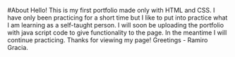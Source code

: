 #About
Hello! This is my first portfolio made only with HTML and CSS. I have only been practicing for a short time but I like to put into practice what I am learning as a self-taught person. I will soon be uploading the portfolio with java script code to give functionality to the page. In the meantime I will continue practicing.
Thanks for viewing my page!
Greetings - Ramiro Gracia.
